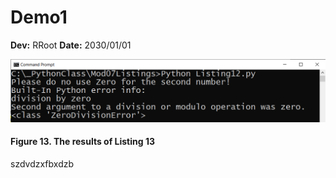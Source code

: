 # Demo1
**Dev:** RRoot
**Date:** 2030/01/01

![Results of Listing 13](https://github.com/rootrUW/Demo1/blob/master/Figure13.png "Results of Listing 13")
#### Figure 13. The results of Listing 13

szdvdzxfbxdzb
